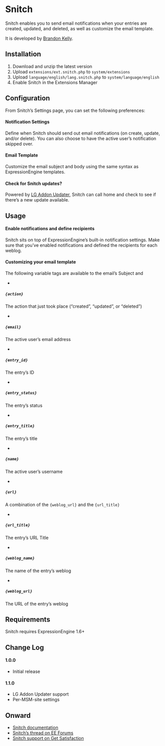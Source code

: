 
Snitch
======================================================================

Snitch enables you to send email notifications when your
entries are created, updated, and deleted, as well as customize
the email template.

It is developed by [Brandon Kelly](http://brandon-kelly.com/).


Installation
----------------------------------------------------------------------

1. Download and unzip the latest version
2. Upload `extensions/ext.snitch.php` to `system/extensions`
3. Upload `language/english/lang.snitch.php` to
   `system/language/english`
4. Enable Snitch in the Extensions Manager


Configuration
----------------------------------------------------------------------

From Snitch’s Settings page, you can set the following preferences:

####  Notification Settings  #########################################
Define when Snitch should send out email notifications (on create,
update, and/or delete). You can also choose to have the active user’s
notification skipped over.

####  Email Template  ################################################
Customize the email subject and body using the same syntax as
ExpressionEngine templates.

####  Check for Snitch updates?  #####################################
Powered by [LG Addon Updater](http://leevigraham.com/cms-customisation/expressionengine/lg-addon-updater/),
Snitch can call home and check to see if there’s a new
update available.


Usage
----------------------------------------------------------------------

####  Enable notifications and define recipients  ####################
Snitch sits on top of ExpressionEngine’s built-in notification
settings. Make sure that you’ve enabled notifications and defined the
recipients for each weblog.

####  Customizing your email template  ###############################
The following variable tags are available to the email’s Subject and

- 
##### `{action}`
  The action that just took place (“created”, “updated”, or “deleted”)

- 
##### `{email}`
  The active user’s email address

- 
##### `{entry_id}`
  The entry’s ID

- 
##### `{entry_status}`
  The entry’s status

- 
##### `{entry_title}`
  The entry’s title

- 
##### `{name}`
  The active user’s username

- 
##### `{url}`
  A combination of the `{weblog_url}` and the `{url_title}`

- 
##### `{url_title}`
  The entry’s URL Title

- 
##### `{weblog_name}`
  The name of the entry’s weblog

- 
##### `{weblog_url}`
  The URL of the entry’s weblog


Requirements
----------------------------------------------------------------------
Snitch requires ExpressionEngine 1.6+


Change Log
----------------------------------------------------------------------

####  1.0.0  #########################################################
- Initial release

####  1.1.0  #########################################################
- LG Addon Updater support
- Per-MSM-site settings


Onward
----------------------------------------------------------------------

- [Snitch documentation](http://brandon-kelly.com/apps/snitch)
- [Snitch’s thread on EE Forums](http://expressionengine.com/forums/viewthread/76075/)
- [Snitch support on Get Satisfaction](http://getsatisfaction.com/brandonkelly/products/brandonkelly_snitch)
